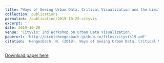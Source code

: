 ```yaml
---
title: "Ways of Seeing Urban Data. Critical Visualization and the Limits of Air Quality Data."
collection: publications
permalink: /publication/2019-10-20-cityvis
excerpt: ''
date: 2019-10-20
venue: 'CityVis: 2nd Workshop on Urban Data Visualization.'
paperurl: 'http://nicolehengesbach.github.io/files/cityvis19.pdf'
citation: 'Hengesbach, N. (2019). Ways of Seeing Urban Data. Critical Visualization and the Limits of Air Quality Data. Workshop Paper at CityVis: 2nd Workshop on Urban Data Visualization. IEEE VIS Conference, Vancouver.'
---
```


[Download paper here](http://nicolehengesbach.github.io/files/cityvis19.pdf)
